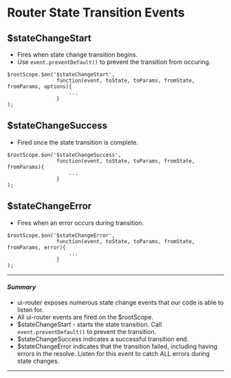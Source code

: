 # Router State Transition Events
## $stateChangeStart
* Fires when state change transition begins.
* Use `event.preventDefault()` to prevent the transition from occuring.
```
$rootScope.$on('$stateChangeStart',
                function(event, toState, toParams, fromState, fromParams, options){
                    ...
                }
);
```
## $stateChangeSuccess
* Fired once the state transition is complete.
```
$rootScope.$on('$stateChangeSuccess',
                function(event, toState, toParams, fromState, fromParams){
                    ...
                }
);
```
## $stateChangeError
* Fires when an error occurs during transition.
```
$rootScope.$on('$stateChangeError',
                function(event, toState, toParams, fromState, fromParams, error){
                    ...
                }
);
```
***
#### _Summary_
* ui-router exposes numerous state change events that our code is able to listen for.
* All ui-router events are fired on the $rootScope.
* $stateChangeStart - starts the state transition. Call `event.preventDefault()` to prevent the transition.
* $stateChangeSuccess indicates a successful transition end.
* $stateChangeError indicates that the transition failed, including having errors in the resolve. Listen for this event to catch ALL errors during state changes.
***